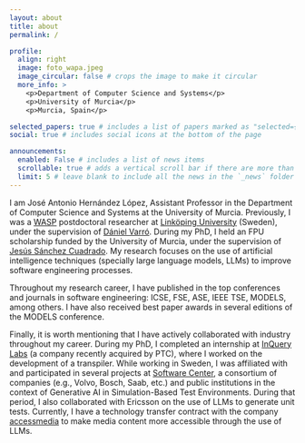 ```yaml
---
layout: about
title: about
permalink: /

profile:
  align: right
  image: foto_wapa.jpeg
  image_circular: false # crops the image to make it circular
  more_info: >
    <p>Department of Computer Science and Systems</p>
    <p>University of Murcia</p>
    <p>Murcia, Spain</p>

selected_papers: true # includes a list of papers marked as "selected={true}"
social: true # includes social icons at the bottom of the page

announcements:
  enabled: False # includes a list of news items
  scrollable: true # adds a vertical scroll bar if there are more than 3 news items
  limit: 5 # leave blank to include all the news in the `_news` folder
---
```


I am José Antonio Hernández López, Assistant Professor in the Department of Computer Science and Systems at the University of Murcia. Previously, I was a [WASP](https://wasp-sweden.org/sv/ai-autonoma-system-och-mjukvara/) postdoctoral researcher at [Linköping University](https://liu.se/) (Sweden), under the supervision of [Dániel Varró](https://scholar.google.com/citations?user=4Ya6dVoAAAAJ&hl=es). During my PhD, I held an FPU scholarship funded by the University of Murcia, under the supervision of [Jesús Sánchez Cuadrado](https://scholar.google.com/citations?user=Johd4IEAAAAJ&hl=es). My research focuses on the use of artificial intelligence techniques (specially large language models, LLMs) to improve software engineering processes.

Throughout my research career, I have published in the top conferences and journals in software engineering: ICSE, FSE, ASE, IEEE TSE, MODELS, among others. I have also received best paper awards in several editions of the MODELS conference.

Finally, it is worth mentioning that I have actively collaborated with industry throughout my career. During my PhD, I completed an internship at [InQuery Labs](https://incquery.io/) (a company recently acquired by PTC), where I worked on the development of a transpiler. While working in Sweden, I was affiliated with and participated in several projects at [Software Center](https://www.software-center.se/), a consortium of companies (e.g., Volvo, Bosch, Saab, etc.) and public institutions in the context of Generative AI in Simulation-Based Test Environments. During that period, I also collaborated with Ericsson on the use of LLMs to generate unit tests. Currently, I have a technology transfer contract with the company [accessmedia](https://accessmedia.pro/) to make media content more accessible through the use of LLMs.